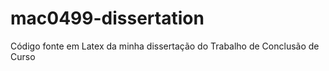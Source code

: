 # mac0499-dissertation
Código fonte em Latex da minha dissertação do Trabalho de Conclusão de Curso
